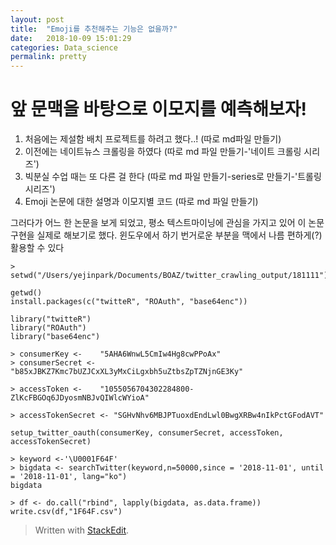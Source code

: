 ```yaml
---
layout: post
title:  "Emoji를 추천해주는 기능은 없을까?"
date:   2018-10-09 15:01:29
categories: Data_science
permalink: pretty
---
```



# **앞 문맥을 바탕으로 이모지를 예측해보자!**

1) 처음에는 제설함 배치 프로젝트를 하려고 했다..! (따로 md파일 만들기)
2) 이전에는 네이트뉴스 크롤링을 하였다 (따로 md 파일 만들기-'네이트 크롤링 시리즈')
3) 빅분실 수업 때는 또 다른 걸 한다 (따로 md 파일 만들기-series로 만들기-'트롤링 시리즈')
4) Emoji 논문에 대한 설명과 이모지별 코드 (따로 md 파일 만들기)

그러다가 어느 한 논문을 보게 되었고,
평소 텍스트마이닝에 관심을 가지고 있어 이 논문 구현을 실제로 해보기로 했다.
윈도우에서 하기 번거로운 부분을 맥에서 나름 편하게(?) 활용할 수 있다


```
> setwd("/Users/yejinpark/Documents/BOAZ/twitter_crawling_output/181111")

getwd()
install.packages(c("twitteR", "ROAuth", "base64enc"))

library("twitteR")
library("ROAuth")
library("base64enc")
```

```
> consumerKey <-    "5AHA6WnwL5CmIw4Hg8cwPPoAx"
> consumerSecret <- "b85xJBKZ7Kmc7bUZJCxXL3yMxCiLgxbh5uZtbsZpTZNjnGE3Ky"

> accessToken <-    "1055056704302284800-ZlKcFBGOq6JDyosmNBJvQIWlcWYioA"

> accessTokenSecret <- "SGHvNhv6MBJPTuoxdEndLwl0BwgXRBw4nIkPctGFodAVT"
```

```
setup_twitter_oauth(consumerKey, consumerSecret, accessToken, accessTokenSecret)

> keyword <-'\U0001F64F'
> bigdata <- searchTwitter(keyword,n=50000,since = '2018-11-01', until = '2018-11-01', lang="ko")
bigdata
```

```
> df <- do.call("rbind", lapply(bigdata, as.data.frame))
write.csv(df,"1F64F.csv")
```

> Written with [StackEdit](https://stackedit.io/).
